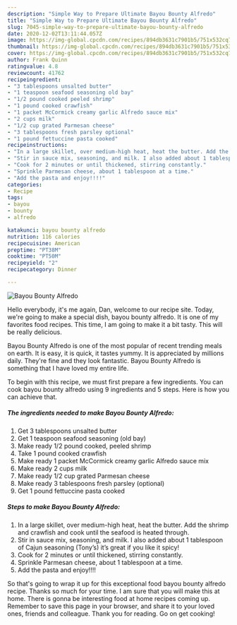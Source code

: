 ```yaml
---
description: "Simple Way to Prepare Ultimate Bayou Bounty Alfredo"
title: "Simple Way to Prepare Ultimate Bayou Bounty Alfredo"
slug: 7045-simple-way-to-prepare-ultimate-bayou-bounty-alfredo
date: 2020-12-02T13:11:44.057Z
image: https://img-global.cpcdn.com/recipes/894db3631c7901b5/751x532cq70/bayou-bounty-alfredo-recipe-main-photo.jpg
thumbnail: https://img-global.cpcdn.com/recipes/894db3631c7901b5/751x532cq70/bayou-bounty-alfredo-recipe-main-photo.jpg
cover: https://img-global.cpcdn.com/recipes/894db3631c7901b5/751x532cq70/bayou-bounty-alfredo-recipe-main-photo.jpg
author: Frank Quinn
ratingvalue: 4.8
reviewcount: 41762
recipeingredient:
- "3 tablespoons unsalted butter"
- "1 teaspoon seafood seasoning old bay"
- "1/2 pound cooked peeled shrimp"
- "1 pound cooked crawfish"
- "1 packet McCormick creamy garlic Alfredo sauce mix"
- "2 cups milk"
- "1/2 cup grated Parmesan cheese"
- "3 tablespoons fresh parsley optional"
- "1 pound fettuccine pasta cooked"
recipeinstructions:
- "In a large skillet, over medium-high heat, heat the butter. Add the shrimp and crawfish and cook until the seafood is heated through."
- "Stir in sauce mix, seasoning, and milk. I also added about 1 tablespoon of Cajun seasoning (Tony’s) it’s great if you like it spicy!"
- "Cook for 2 minutes or until thickened, stirring constantly."
- "Sprinkle Parmesan cheese, about 1 tablespoon at a time."
- "Add the pasta and enjoy!!!!"
categories:
- Recipe
tags:
- bayou
- bounty
- alfredo

katakunci: bayou bounty alfredo 
nutrition: 116 calories
recipecuisine: American
preptime: "PT38M"
cooktime: "PT50M"
recipeyield: "2"
recipecategory: Dinner

---
```



![Bayou Bounty Alfredo](https://img-global.cpcdn.com/recipes/894db3631c7901b5/751x532cq70/bayou-bounty-alfredo-recipe-main-photo.jpg)

Hello everybody, it's me again, Dan, welcome to our recipe site. Today, we're going to make a special dish, bayou bounty alfredo. It is one of my favorites food recipes. This time, I am going to make it a bit tasty. This will be really delicious.



Bayou Bounty Alfredo is one of the most popular of recent trending meals on earth. It is easy, it is quick, it tastes yummy. It is appreciated by millions daily. They're fine and they look fantastic. Bayou Bounty Alfredo is something that I have loved my entire life.


To begin with this recipe, we must first prepare a few ingredients. You can cook bayou bounty alfredo using 9 ingredients and 5 steps. Here is how you can achieve that.

<!--inarticleads1-->

##### The ingredients needed to make Bayou Bounty Alfredo:

1. Get 3 tablespoons unsalted butter
1. Get 1 teaspoon seafood seasoning (old bay)
1. Make ready 1/2 pound cooked, peeled shrimp
1. Take 1 pound cooked crawfish
1. Make ready 1 packet McCormick creamy garlic Alfredo sauce mix
1. Make ready 2 cups milk
1. Make ready 1/2 cup grated Parmesan cheese
1. Make ready 3 tablespoons fresh parsley (optional)
1. Get 1 pound fettuccine pasta cooked




<!--inarticleads2-->

##### Steps to make Bayou Bounty Alfredo:

1. In a large skillet, over medium-high heat, heat the butter. Add the shrimp and crawfish and cook until the seafood is heated through.
1. Stir in sauce mix, seasoning, and milk. I also added about 1 tablespoon of Cajun seasoning (Tony’s) it’s great if you like it spicy!
1. Cook for 2 minutes or until thickened, stirring constantly.
1. Sprinkle Parmesan cheese, about 1 tablespoon at a time.
1. Add the pasta and enjoy!!!!




So that's going to wrap it up for this exceptional food bayou bounty alfredo recipe. Thanks so much for your time. I am sure that you will make this at home. There is gonna be interesting food at home recipes coming up. Remember to save this page in your browser, and share it to your loved ones, friends and colleague. Thank you for reading. Go on get cooking!
